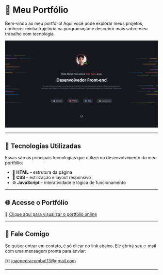 ﻿# 💼 Meu Portfólio

Bem-vindo ao meu portfólio! Aqui você pode explorar meus projetos, conhecer minha trajetória na programação e descobrir mais sobre meu trabalho com tecnologia.

<img src="./assets/profile/foto-da-pagina.png" alt="Imagem do portfólio"/>

---

## 🚀 Tecnologias Utilizadas

Essas são as principais tecnologias que utilizei no desenvolvimento do meu portfólio:

- 🧱 **HTML** – estrutura da página  
- 🎨 **CSS** – estilização e layout responsivo  
- ⚙️ **JavaScript** – interatividade e lógica de funcionamento  

---

## 🌐 Acesse o Portfólio

🔗 [Clique aqui para visualizar o portfólio online](https://johnstone14.github.io/Meu-portifolio/)

---

## 📧 Fale Comigo

Se quiser entrar em contato, é só clicar no link abaixo. Ele abrirá seu e-mail com uma mensagem pronta para enviar:

✉️ [joaopedracombat13@gmail.com](mailto:joaopedracombat13@gmail.com?subject=Contato%20via%20Portfólio&body=Olá%20João%2C%20gostaria%20de%20conversar%20sobre%20seus%20projetos.)

---


